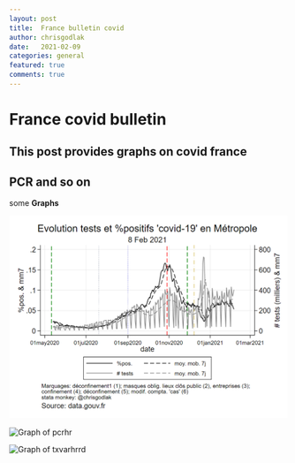 ```yaml
---
layout: post
title:  France bulletin covid
author: chrisgodlak
date:   2021-02-09
categories: general
featured: true
comments: true
---
```

France covid bulletin 
========================
<!--- To create a heading, we underline text with equal signs. -->
<!--- Text enclosed in these arrows will be ignored. -->
This post provides graphs on covid france
---
<!--- The three dashes above create a horizontal line. -->
## PCR and so on
<!--- We create a sub-heading with two pound signs. -->
<!--- We use two asterisks around each word we want to format as bold. -->
some **Graphs**

![Graph of pcrtest](/assets/images/pcrtest.png)

![Graph of pcrhr](pcrhr.png)

![Graph of txvarhrrd](txvarhrrd.png)
